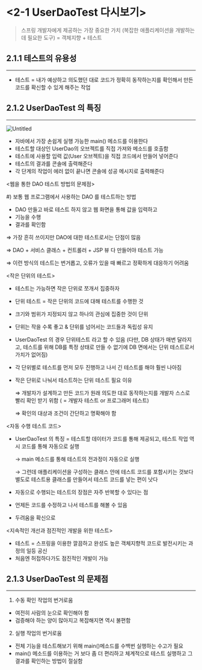 # <2-1 UserDaoTest 다시보기>

> 스프링 개발자에게 제공하는 가장 중요한 가치 
(복잡한 애플리케이션을 개발하는 데 필요한 도구)
  =  객체지향 + 테스트

## 2.1.1 테스트의 유용성

---

- 테스트 
= 내가 예상하고 의도했던 대로 코드가 정확히 동작하는지를 확인해서 만든 코드를 확신할 수 있게 해주는 작업

## 2.1.2 UserDaoTest 의 특징

---
![Untitled](https://user-images.githubusercontent.com/56061719/115959970-e8b05d00-a549-11eb-81d5-361f6f1e176a.png)

- 자바에서 가장 손쉽게 실행 가능한 main() 메소드를 이용한다
- 테스트할 대상인 UserDao의 오브젝트를 직접 가져와 메소드를 호출함
- 테스트에 사용할 입력 값(User 오브젝트)을 직접 코드에서 만들어 넣어준다
- 테스트의 결과를 콘솔에 출력해준다
- 각 단계의 작업이 에러 없이 끝나면 콘솔에 성공 메시지로 출력해준다

<웹을 통한 DAO 테스트 방법의 문제점>

#) 보통 웹 프로그램에서 사용하는 DAO 를 테스트하는 방법

- DAO 만들고 바로 테스트 하지 않고 웹 화면을 통해 값을 입력하고
- 기능을 수행
- 결과를 확인함

 ⇒ 가장 흔히 쓰이지만 DAO에 대한 테스트로서는 단점이 많음

 ⇒ DAO + 서비스 클래스 + 컨트롤러 + JSP 뷰 다 만들어야 테스트 가능

⇒ 이런 방식의 테스트는 번거롭고, 오류가 있을 때 빠르고 정확하게 대응하기 어려움

<작은 단위의 테스트>

- 테스트는 가능하면 작은 단위로 쪼개서 집중하자
- 단위 테스트 = 작은 단위의 코드에 대해 테스트를 수행한 것
- 크기와 범위가 지정되지 않고 하나의 관심에 집중한 것이 단위
- 단위는 작을 수록 좋고 & 단위를 넘어서는 코드들과 독립성 유지
- UserDaoTest 의 경우 단위테스트 라고 할 수 있음
(다만, DB 상태가 매번 달라지고, 테스트를 위해 DB를 특정 상태로 만들 수 없기에 DB 면에서는 단위 테스트로서 가치가 없어짐)
- 각 단위별로 테스트를 먼저 모두 진행하고 나서 긴 테스트를 해야 훨씬 나아짐
- 작은 단위로 나눠서 테스트하는 단위 테스트 필요 이유

    ⇒ 개발자가 설계하고 만든 코드가 원래 의도한 대로 동작하는지를 개발자 스스로 빨리 확인 받기 위함
       ( = 개발자 테스트 or 프로그래머 테스트)

    ⇒ 확인의 대상과 조건이 간단하고 명확해야 함

<자동 수행 테스트 코드>

- UserDaoTest 의 특징 
= 테스트할 데이터가 코드를 통해 제공되고, 테스트 작업 역시 코드를 통해 자동으로 실행

    → main 메소드를 통해 테스트의 전과정이 자동으로 실행

    → 그런데 애플리케이션을 구성하는 클래스 안에 테스트 코드를 포함시키는 것보다 별도로 테스트용 클래스를 만들어서 테스트 코드를 넣는 편이 낫다

- 자동으로 수행되는 테스트의 장점은 자주 반복할 수 있다는 점
- 언제든 코드를 수정하고 나서 테스트를 해볼 수 있음
- 두려움을 확신으로

<지속적인 개선과 점진적인 개발을 위한 테스트>

- 테스트 = 스프링을 이용한 깔끔하고 완성도 높은 객체지향적 코드로 발전시키는 과정의 일등 공신
- 처음엔 허접하다가도 점진적인 개발이 가능

## 2.1.3 UserDaoTest 의 문제점

---

1. 수동 확인 작업의 번거로움
- 여전히 사람의 눈으로 확인해야 함
- 검증해야 하는 양이 많아지고 복잡해지면 역시 불편함
2. 실행 작업의 번거로움
- 전체 기능을 테스트해보기 위해 main()메소드를 수백번 실행하는 수고가 필요
- main() 메소드를 이용하는 거 보다 좀 더 편리하고 체계적으로 테스트 실행하고 그 결과를 확인하는 방법이 절실함
